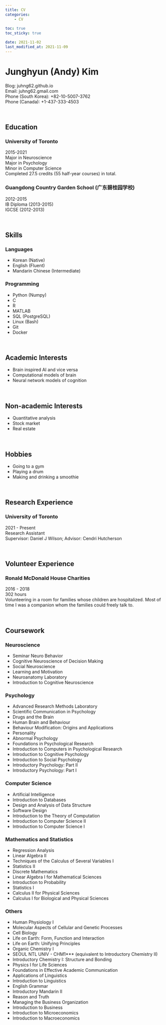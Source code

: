 ```yaml
---
title: CV
categories:
    - CV
    
toc: true
toc_sticky: true

date: 2021-11-02  
last_modified_at: 2021-11-09  
---
```


# Junghyun (Andy) Kim

Blog: juhng62.github.io  
Email: juhng62.gmail.com  
Phone (South Korea): +82-10-5007-3762  
Phone (Canada): +1-437-333-4503

<br>

## Education
### University of Toronto
2015-2021  
Major in Neuroscience  
Major in Psychology  
Minor in Computer Science  
Completed 27.5 credits (55 half-year courses) in total.

### Guangdong Country Garden School (广东碧桂园学校)
2012-2015  
IB Diploma (2013-2015)  
IGCSE (2012-2013)  

<br>

## Skills
### Languages
- Korean (Native)  
- English (Fluent)  
- Mandarin Chinese (Intermediate)  

### Programming
- Python (Numpy)
- C  
- R  
- MATLAB  
- SQL (PostgreSQL)  
- Linux (Bash)  
- Git  
- Docker

<br>

## Academic Interests
- Brain inspired AI and vice versa
- Computational models of brain
- Neural network models of cognition

<br>

## Non-academic Interests
- Quantitative analysis
- Stock market
- Real estate

<br>

## Hobbies
- Going to a gym  
- Playing a drum  
- Making and drinking a smoothie  

<br>

## Research Experience
### University of Toronto
2021 - Present  
Research Assistant  
Supervisor: Daniel J Wilson; Advisor: Cendri Hutcherson

<br>

## Volunteer Experience
### Ronald McDonald House Charities
2016 - 2018  
302 hours  
Volunteering in a room for families whose children are hospitalized. Most of time I was a companion whom the families could freely talk to.

<br>

## Coursework
### Neuroscience
- Seminar Neuro Behavior  
- Cognitive Neuroscience of Decision Making  
- Social Neuroscience  
- Learning and Motivation  
- Neuroanatomy Laboratory  
- Introduction to Cognitive Neuroscience  

### Psychology 
- Advanced Research Methods Laboratory
- Scientific Communication in Psychology  
- Drugs and the Brain  
- Human Brain and Behaviour  
- Behaviour Modification: Origins and Applications  
- Personality  
- Abnormal Psychology  
- Foundations in Psychological Research  
- Introduction to Computers in Psychological Research  
- Introduction to Cognitive Psychology  
- Introduction to Social Psychology  
- Introductory Psychology: Part II  
- Introductory Psychology: Part I  

### Computer Science
- Artificial Intelligence  
- Introduction to Databases  
- Design and Analysis of Data Structure  
- Software Design  
- Introduction to the Theory of Computation  
- Introduction to Computer Science II  
- Introduction to Computer Science I  

### Mathematics and Statistics
- Regression Analysis  
- Linear Algebra II  
- Techniques of the Calculus of Several Variables I  
- Statistics II  
- Discrete Mathematics  
- Linear Algebra I for Mathematical Sciences  
- Introduction to Probability  
- Statistics I  
- Calculus II for Physical Sciences  
- Calculus I for Biological and Physical Sciences  

### Others
- Human Physiology I  
- Molecular Aspects of Cellular and Genetic Processes  
- Cell Biology  
- Life on Earth: Form, Function and Interaction
- Life on Earth: Unifying Principles
- Organic Chemistry I  
- SEOUL NTL UNIV - CHM1*** (equivalent to Introductory Chemistry II)
- Introductory Chemistry I: Structure and Bonding
- Physics I for Life Sciences  
- Foundations in Effective Academic Communication  
- Applications of Linguistics  
- Introduction to Linguistics  
- English Grammar  
- Introductory Mandarin II  
- Reason and Truth  
- Managing the Business Organization  
- Introduction to Business  
- Introduction to Microeconomics  
- Introduction to Macroeconomics  
